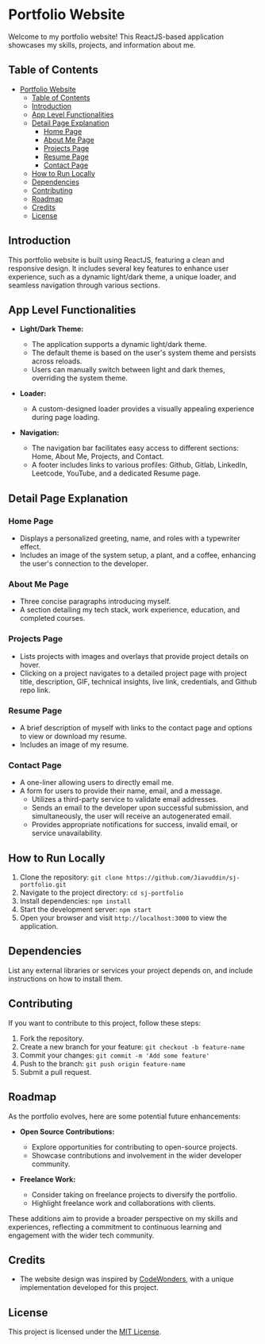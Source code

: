 # Portfolio Website

Welcome to my portfolio website! This ReactJS-based application showcases my skills, projects, and information about me.

## Table of Contents

- [Portfolio Website](#portfolio-website)
  - [Table of Contents](#table-of-contents)
  - [Introduction](#introduction)
  - [App Level Functionalities](#app-level-functionalities)
  - [Detail Page Explanation](#detail-page-explanation)
    - [Home Page](#home-page)
    - [About Me Page](#about-me-page)
    - [Projects Page](#projects-page)
    - [Resume Page](#resume-page)
    - [Contact Page](#contact-page)
  - [How to Run Locally](#how-to-run-locally)
  - [Dependencies](#dependencies)
  - [Contributing](#contributing)
  - [Roadmap](#roadmap)
  - [Credits](#credits)
  - [License](#license)

## Introduction

This portfolio website is built using ReactJS, featuring a clean and responsive design. It includes several key features to enhance user experience, such as a dynamic light/dark theme, a unique loader, and seamless navigation through various sections.

## App Level Functionalities

- **Light/Dark Theme:**
  - The application supports a dynamic light/dark theme.
  - The default theme is based on the user's system theme and persists across reloads.
  - Users can manually switch between light and dark themes, overriding the system theme.

- **Loader:**
  - A custom-designed loader provides a visually appealing experience during page loading.

- **Navigation:**
  - The navigation bar facilitates easy access to different sections: Home, About Me, Projects, and Contact.
  - A footer includes links to various profiles: Github, Gitlab, LinkedIn, Leetcode, YouTube, and a dedicated Resume page.

## Detail Page Explanation

### Home Page

- Displays a personalized greeting, name, and roles with a typewriter effect.
- Includes an image of the system setup, a plant, and a coffee, enhancing the user's connection to the developer.

### About Me Page

- Three concise paragraphs introducing myself.
- A section detailing my tech stack, work experience, education, and completed courses.

### Projects Page

- Lists projects with images and overlays that provide project details on hover.
- Clicking on a project navigates to a detailed project page with project title, description, GIF, technical insights, live link, credentials, and Github repo link.

### Resume Page

- A brief description of myself with links to the contact page and options to view or download my resume.
- Includes an image of my resume.

### Contact Page

- A one-liner allowing users to directly email me.
- A form for users to provide their name, email, and a message.
  - Utilizes a third-party service to validate email addresses.
  - Sends an email to the developer upon successful submission, and simultaneously, the user will receive an autogenerated email.
  - Provides appropriate notifications for success, invalid email, or service unavailability.

## How to Run Locally

1. Clone the repository: `git clone https://github.com/Jiavuddin/sj-portfolio.git`
2. Navigate to the project directory: `cd sj-portfolio`
3. Install dependencies: `npm install`
4. Start the development server: `npm start`
5. Open your browser and visit `http://localhost:3000` to view the application.

## Dependencies

List any external libraries or services your project depends on, and include instructions on how to install them.

## Contributing

If you want to contribute to this project, follow these steps:

1. Fork the repository.
2. Create a new branch for your feature: `git checkout -b feature-name`
3. Commit your changes: `git commit -m 'Add some feature'`
4. Push to the branch: `git push origin feature-name`
5. Submit a pull request.

## Roadmap

As the portfolio evolves, here are some potential future enhancements:

- **Open Source Contributions:**
  - Explore opportunities for contributing to open-source projects.
  - Showcase contributions and involvement in the wider developer community.

- **Freelance Work:**
  - Consider taking on freelance projects to diversify the portfolio.
  - Highlight freelance work and collaborations with clients.

These additions aim to provide a broader perspective on my skills and experiences, reflecting a commitment to continuous learning and engagement with the wider tech community.

## Credits

- The website design was inspired by [CodeWonders](https://www.codewonders.dev/), with a unique implementation developed for this project.

## License

This project is licensed under the [MIT License](LICENSE).